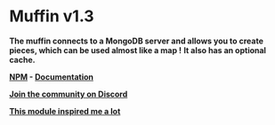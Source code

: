 <h1>Muffin v1.3</h1>

**The muffin connects to a MongoDB server and allows you to create pieces, which can be used almost like a map !**
**It also has an optional cache.**

**[NPM](https://www.npmjs.com/package/muffindb) - [Documentation](https://cat66000.github.io/Muffin-docs)**

**[Join the community on Discord](https://discord.gg/ZXtEVJm)**

**[This module inspired me a lot](https://www.npmjs.com/package/enmap)**